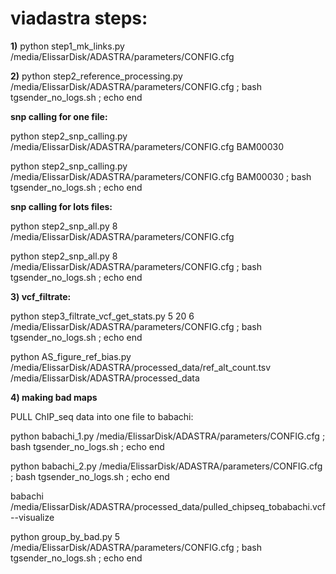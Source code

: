 # viadastra steps:

**1)** python step1_mk_links.py /media/ElissarDisk/ADASTRA/parameters/CONFIG.cfg

**2)** python step2_reference_processing.py /media/ElissarDisk/ADASTRA/parameters/CONFIG.cfg ; bash tgsender_no_logs.sh ; echo end
 

**snp calling for one file:**

python step2_snp_calling.py /media/ElissarDisk/ADASTRA/parameters/CONFIG.cfg BAM00030

python step2_snp_calling.py /media/ElissarDisk/ADASTRA/parameters/CONFIG.cfg BAM00030 ; bash tgsender_no_logs.sh ; echo end

**snp calling for lots files:**

python step2_snp_all.py 8 /media/ElissarDisk/ADASTRA/parameters/CONFIG.cfg

python step2_snp_all.py 8 /media/ElissarDisk/ADASTRA/parameters/CONFIG.cfg ; bash tgsender_no_logs.sh ; echo end

**3) vcf_filtrate:**


python step3_filtrate_vcf_get_stats.py 5 20 6 /media/ElissarDisk/ADASTRA/parameters/CONFIG.cfg ; bash tgsender_no_logs.sh ; echo end

python AS_figure_ref_bias.py /media/ElissarDisk/ADASTRA/processed_data/ref_alt_count.tsv /media/ElissarDisk/ADASTRA/processed_data


**4) making bad maps**

PULL ChIP_seq data into one file to babachi: 

python babachi_1.py /media/ElissarDisk/ADASTRA/parameters/CONFIG.cfg ; bash tgsender_no_logs.sh ; echo end

python babachi_2.py /media/ElissarDisk/ADASTRA/parameters/CONFIG.cfg ; bash tgsender_no_logs.sh ; echo end

babachi /media/ElissarDisk/ADASTRA/processed_data/pulled_chipseq_tobabachi.vcf --visualize

python group_by_bad.py 5 /media/ElissarDisk/ADASTRA/parameters/CONFIG.cfg ; bash tgsender_no_logs.sh ; echo end
